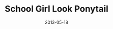 ---
  title:        School Girl Look Ponytail
  date:         2013-05-18
  videoID:      A5tRyJYUK3k
  description:  'In the drama «Slow Boat Home», there are a few scenes in which Selena acted as a young and innocent school student. This is part 2 of the video where she demonstrates how to use extensions to achieve a long ponytail.'
---